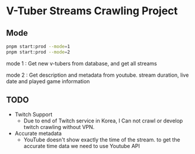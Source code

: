 # V-Tuber Streams Crawling Project

## Mode
```bash
pnpm start:prod --mode=1
pnpm start:prod --mode=2
```
mode 1 : Get new v-tubers from database, and get all streams

mode 2 : Get description and metadata from youtube. stream duration, live date and played game information

## TODO
- Twitch Support
  - Due to end of Twitch service in Korea, I Can not crawl or develop twitch crawling without VPN.
- Accurate metadata
  - YouTube doesn't show exactly the time of the stream. to get the accurate time data we need to use Youtube API